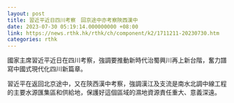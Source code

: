 ```yaml
---
layout: post
title: 習近平近日四川考察　回京途中亦考察陝西漢中
date: 2023-07-30 05:19:14.000000000 +08:00
link: https://news.rthk.hk/rthk/ch/component/k2/1711211-20230730.htm
categories: rthk
---
```


國家主席習近平近日在四川考察，強調要推動新時代治蜀興川再上新台階，奮力譜寫中國式現代化四川新篇章。

習近平在返回北京途中，又在陝西漢中考察，強調漢江及支流是南水北調中線工程的主要水源匯集區和供給地，保護好這個區域的濕地資源責任重大、意義深遠。
